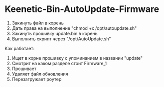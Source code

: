 # Keenetic-Bin-AutoUpdate-Firmware

1. Закинуть файл в корень
2. Дать права на выполнение "chmod +x /opt/autoupdate.sh"
3. Закинуть прошивку update.bin в корень
4. Выполнить скрипт через "/opt/AutoUpdate.sh"


Как работает:
1. Ищет в корне прошивку с упоминанием в названии "update"
2. Смотрит на каком разделе стоит Firmware_1
3. Прошивает
4. Удаляет файл обновления
5. Перезагружает роутер 
